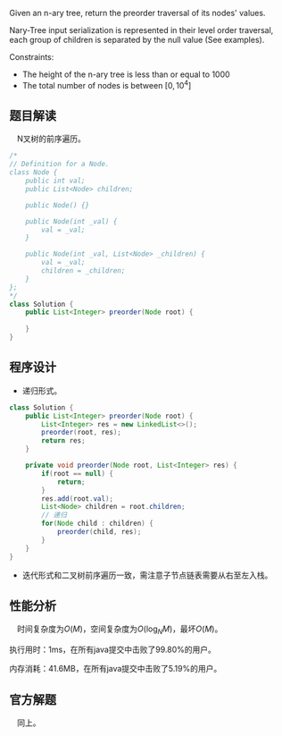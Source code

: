 Given an n-ary tree, return the preorder traversal of its nodes' values.

Nary-Tree input serialization is represented in their level order traversal, each group of children is separated by the null value (See examples).

Constraints:

* The height of the n-ary tree is less than or equal to 1000
* The total number of nodes is between $[0, 10^4]$





## 题目解读

&emsp;N叉树的前序遍历。

```java
/*
// Definition for a Node.
class Node {
    public int val;
    public List<Node> children;

    public Node() {}

    public Node(int _val) {
        val = _val;
    }

    public Node(int _val, List<Node> _children) {
        val = _val;
        children = _children;
    }
};
*/
class Solution {
    public List<Integer> preorder(Node root) {
        
    }
}
```

## 程序设计

* 递归形式。

```java
class Solution {
    public List<Integer> preorder(Node root) {
        List<Integer> res = new LinkedList<>();
        preorder(root, res);
        return res;
    }

    private void preorder(Node root, List<Integer> res) {
        if(root == null) {
            return;
        }
        res.add(root.val);
        List<Node> children = root.children;
        // 递归
        for(Node child : children) {
            preorder(child, res);
        }
    }
}
```

* 迭代形式和二叉树前序遍历一致，需注意子节点链表需要从右至左入栈。

## 性能分析

&emsp;时间复杂度为$O(M)$，空间复杂度为$O(\log_NM)$，最坏$O(M)$。

执行用时：1ms，在所有java提交中击败了99.80%的用户。

内存消耗：41.6MB，在所有java提交中击败了5.19%的用户。

## 官方解题

&emsp;同上。
